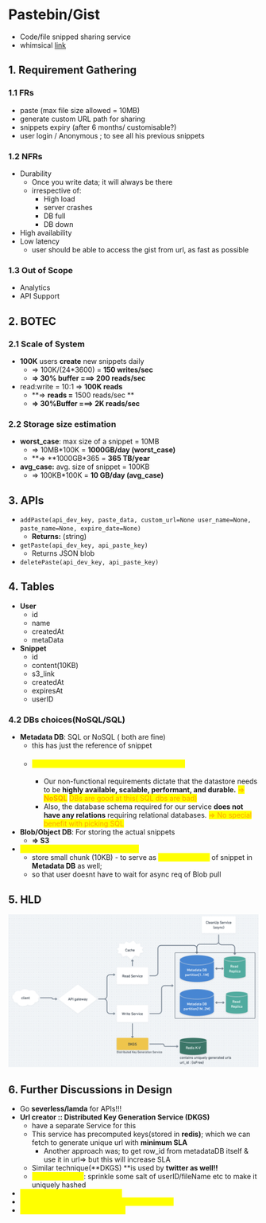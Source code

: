 # Pastebin/Gist

* Code/file snipped sharing service
* whimsical [link](https://whimsical.com/pastebin-4xky1h5bhCG2S9YL7VEB7k)

## 1. Requirement Gathering&#x20;

### 1.1 FRs

* paste (max file size allowed = 10MB)
* generate custom URL path for sharing
* snippets expiry (after 6 months/ customisable?)
* user login / Anonymous ; to see all his previous snippets

### 1.2 NFRs

* Durability
  * Once you write data; it will always be there
  * irrespective of:
    * High load
    * server crashes
    * DB full
    * DB down
* High availability
* Low latency
  * user should be able to access the gist from url, as fast as possible

### 1.3 Out of Scope

* Analytics
* API Support

## 2. BOTEC

### 2.1 Scale of System

* **100K** users **create** new snippets daily
  * \=> 100K/(24\*3600) = **150 writes/sec**
  * **=> 30% buffer ===> 200 reads/sec**
* read:write = 10:1 => **100K reads**
  * \*\*=> **reads =** 1500 reads/sec \*\*
  * **=> 30%Buffer ===> 2K reads/sec**

### 2.2 Storage size estimation

* **worst\_case**: max size of a snippet = 10MB
  * \=> 10MB\*100K = **1000GB/day (worst\_case)**
  * \*\*=> \*\*1000GB\*365 = **365 TB/year**
* **avg\_case:** avg. size of snippet = 100KB
  * \=> 100KB\*100K = **10 GB/day (avg\_case)**

## 3. APIs

* `addPaste(api_dev_key, paste_data, custom_url=None user_name=None, paste_name=None, expire_date=None)`
  * **Returns:** (string)
* `getPaste(api_dev_key, api_paste_key)`
  * Returns JSON blob
* `deletePaste(api_dev_key, api_paste_key)`

## 4. Tables

* **User**
  * id
  * name
  * createdAt
  * metaData
* **Snippet**
  * id
  * content(10KB)
  * s3\_link
  * createdAt
  * expiresAt
  * userID

### 4.2 DBs choices(NoSQL/SQL)

* **Metadata DB**: SQL or NoSQL ( both are fine)
  * this has just the reference of snippet
  * #### <mark style="color:yellow;">**-> Discuss Pros & Cons of both: SQL & NoSQL**</mark>
    * Our non-functional requirements dictate that the datastore needs to be **highly available, scalable, performant, and durable.** <mark style="color:orange;">=></mark> <mark style="color:orange;">**NoSQL**</mark> <mark style="color:orange;">DBs are good at this( SQL dbs are bad)</mark>
    * Also, the database schema required for our service **does not have any relations** requiring relational databases. <mark style="color:orange;">=> No special benefit with picking SQL</mark>
* **Blob/Object DB**: For storing the actual snippets
  * **=> S3**
* <mark style="color:yellow;">**-> \[Hybrid Approach]For better UX:**</mark>
  * store small chunk (10KB) - to serve as <mark style="color:yellow;">preview/header</mark> of snippet in **Metadata DB** as well;
  * so that user doesnt have to wait for async req of Blob pull

## 5. HLD&#x20;

![](../../.gitbook/assets/screenshot-2021-08-28-at-8.50.24-pm.png)

## 6. Further Discussions in Design

* Go **severless/lamda** for APIs!!!
* **Url creator :: Distributed Key Generation Service (DKGS)**
  * have a separate Service for this
  * This service has precomputed keys(stored in **redis)**; which we can fetch to generate unique url with **minimum SLA**
    * Another approach was; to get row\_id from metadataDB itself & use it in url=> but this will increase SLA
  * Similar technique(\*\*DKGS) \*\*is used by **twitter as well!!**
  * <mark style="color:yellow;">ADDED\_BONUS</mark>: sprinkle some salt of userID/fileName etc to make it uniquely hashed
* <mark style="color:yellow;">-> Discuss on Pruning/Cleanup</mark>
* <mark style="color:yellow;">-> Discuss on Data Partitioning and Replication</mark>
* <mark style="color:yellow;">-> Discuss on Distributed Cache</mark>
